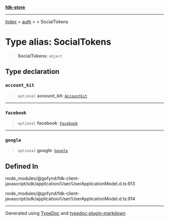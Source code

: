 [**fdk-store**](../../../README.md)
***

[Index](../../../API.md) > [auth](../../README.md) > [<internal>](../README.md) > SocialTokens

# Type alias: SocialTokens

> **SocialTokens**: `object`

## Type declaration

### `account_kit`

> `optional` **account\_kit**: [`Accountkit`](type-alias.Accountkit.md)

***

### `facebook`

> `optional` **facebook**: [`Facebook`](type-alias.Facebook.md)

***

### `google`

> `optional` **google**: [`Google`](type-alias.Google.md)

## Defined In

node\_modules/@gofynd/fdk-client-javascript/sdk/application/User/UserApplicationModel.d.ts:913

node\_modules/@gofynd/fdk-client-javascript/sdk/application/User/UserApplicationModel.d.ts:914

***
Generated using [TypeDoc](https://typedoc.org/) and [typedoc-plugin-markdown](https://www.npmjs.com/package/typedoc-plugin-markdown)
